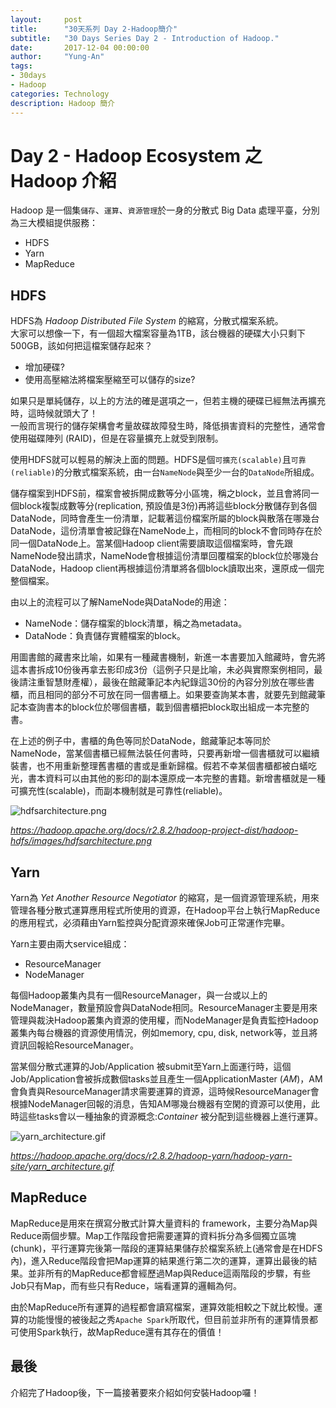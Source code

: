 ```yaml
---
layout:     post
title:      "30天系列 Day 2-Hadoop簡介"
subtitle:   "30 Days Series Day 2 - Introduction of Hadoop."
date:       2017-12-04 00:00:00
author:     "Yung-An"
tags:
- 30days
- Hadoop
categories: Technology
description: Hadoop 簡介
---
```


# Day 2 - Hadoop Ecosystem 之 Hadoop 介紹

Hadoop 是一個集`儲存`、`運算`、`資源管理`於一身的分散式 Big Data 處理平臺，分別為三大模組提供服務：

* HDFS
* Yarn
* MapReduce


## HDFS

HDFS為 _Hadoop Distributed File System_ 的縮寫，分散式檔案系統。    
大家可以想像一下，有一個超大檔案容量為1TB，該台機器的硬碟大小只剩下500GB，該如何把這檔案儲存起來？
* 增加硬碟?
* 使用高壓縮法將檔案壓縮至可以儲存的size?

如果只是單純儲存，以上的方法的確是選項之一，但若主機的硬碟已經無法再擴充時，這時候就頭大了！    
一般而言現行的儲存架構會考量故碟故障發生時，降低損害資料的完整性，通常會使用磁碟陣列 (RAID)，但是在容量擴充上就受到限制。

使用HDFS就可以輕易的解決上面的問題。HDFS是個`可擴充(scalable)`且`可靠(reliable)`的分散式檔案系統，由一台`NameNode`與至少一台的`DataNode`所組成。

儲存檔案到HDFS前，檔案會被拆開成數等分小區塊，稱之block，並且會將同一個block複製成數等分(replication, 預設值是3份)再將這些block分散儲存到各個DataNode，同時會產生一份清單，記載著這份檔案所屬的block與散落在哪幾台DataNode，這份清單會被記錄在NameNode上，而相同的block不會同時存在於同一個DataNode上。當某個Hadoop client需要讀取這個檔案時，會先跟NameNode發出請求，NameNode會根據這份清單回覆檔案的block位於哪幾台DataNode，Hadoop client再根據這份清單將各個block讀取出來，還原成一個完整個檔案。

由以上的流程可以了解NameNode與DataNode的用途：
* NameNode：儲存檔案的block清單，稱之為metadata。
* DataNode：負責儲存實體檔案的block。

用圖書館的藏書來比喻，如果有一種藏書機制，新進一本書要加入館藏時，會先將這本書拆成10份後再拿去影印成3份（這例子只是比喻，未必與實際案例相同，最後請注重智慧財產權），最後在館藏筆記本內紀錄這30份的內容分別放在哪些書櫃，而且相同的部分不可放在同一個書櫃上。如果要查詢某本書，就要先到館藏筆記本查詢書本的block位於哪個書櫃，載到個書櫃把block取出組成一本完整的書。

在上述的例子中，書櫃的角色等同於DataNode，館藏筆記本等同於NameNode，當某個書櫃已經無法裝任何書時，只要再新增一個書櫃就可以繼續裝書，也不用重新整理舊書櫃的書或是重新歸檔。假若不幸某個書櫃都被白蟻吃光，書本資料可以由其他的影印的副本還原成一本完整的書籍。新增書櫃就是一種可擴充性(scalable)，而副本機制就是可靠性(reliable)。

![hdfsarchitecture.png](../../../../img/30_days/hdfsarchitecture.png)

_https://hadoop.apache.org/docs/r2.8.2/hadoop-project-dist/hadoop-hdfs/images/hdfsarchitecture.png_

## Yarn

Yarn為 _Yet Another Resource Negotiator_ 的縮寫，是一個資源管理系統，用來管理各種分散式運算應用程式所使用的資源，在Hadoop平台上執行MapReduce的應用程式，必須藉由Yarn監控與分配資源來確保Job可正常運作完畢。

Yarn主要由兩大service組成：
* ResourceManager
* NodeManager

每個Hadoop叢集內具有一個ResourceManager，與一台或以上的NodeManager，數量預設會與DataNode相同。ResourceManager主要是用來管理與裁決Hadoop叢集內資源的使用權，而NodeManager是負責監控Hadoop叢集內每台機器的資源使用情況，例如memory, cpu, disk, network等，並且將資訊回報給ResourceManager。

當某個分散式運算的Job/Application 被submit至Yarn上面運行時，這個Job/Application會被拆成數個tasks並且產生一個ApplicationMaster (_AM_)，AM會負責與ResourceManager請求需要運算的資源，這時候ResourceManager會根據NodeManager回報的消息，告知AM哪幾台機器有空閑的資源可以使用，此時這些tasks會以一種抽象的資源概念:_Container_ 被分配到這些機器上進行運算。

![yarn_architecture.gif](../../../../img/30_days/yarn_architecture.gif)

_https://hadoop.apache.org/docs/r2.8.2/hadoop-yarn/hadoop-yarn-site/yarn_architecture.gif_

## MapReduce

MapReduce是用來在撰寫分散式計算大量資料的 framework，主要分為Map與Reduce兩個步驟。Map工作階段會把需要運算的資料拆分為多個獨立區塊(chunk)，平行運算完後第一階段的運算結果儲存於檔案系統上(通常會是在HDFS內)，進入Reduce階段會把Map運算的結果進行第二次的運算，運算出最後的結果。並非所有的MapReduce都會經歷過Map與Reduce這兩階段的步驟，有些Job只有Map，而有些只有Reduce，端看運算的邏輯為何。

由於MapReduce所有運算的過程都會讀寫檔案，運算效能相較之下就比較慢。運算的功能慢慢的被後起之秀`Apache Spark`所取代，但目前並非所有的運算情景都可使用Spark執行，故MapReduce還有其存在的價值！


## 最後

介紹完了Hadoop後，下一篇接著要來介紹如何安裝Hadoop囉！
